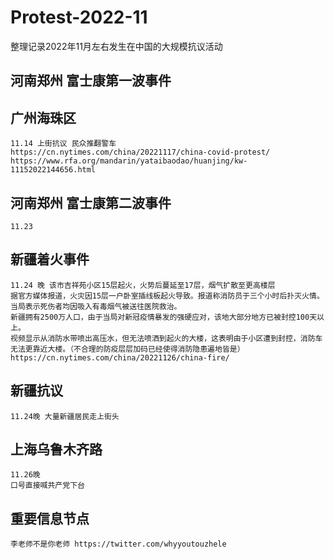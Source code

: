 # Protest-2022-11
整理记录2022年11月左右发生在中国的大规模抗议活动

## 河南郑州 富士康第一波事件

## 广州海珠区
    11.14 上街抗议 民众推翻警车
    https://cn.nytimes.com/china/20221117/china-covid-protest/
    https://www.rfa.org/mandarin/yataibaodao/huanjing/kw-11152022144656.html

## 河南郑州 富士康第二波事件
    11.23

## 新疆着火事件
    11.24 晚 该市吉祥苑小区15层起火，火势后蔓延至17层，烟气扩散至更高楼层
    据官方媒体报道，火灾因15层一户卧室插线板起火导致。报道称消防员于三个小时后扑灭火情。当局表示死伤者均因吸入有毒烟气被送往医院救治。
    新疆拥有2500万人口，由于当局对新冠疫情暴发的强硬应对，该地大部分地方已被封控100天以上。
    视频显示从消防水带喷出高压水，但无法喷洒到起火的大楼，这表明由于小区遭到封控，消防车无法更靠近大楼。（不合理的防疫层层加码已经使得消防隐患遍地皆是）
    https://cn.nytimes.com/china/20221126/china-fire/

## 新疆抗议
    11.24晚 大量新疆居民走上街头


## 上海乌鲁木齐路
    11.26晚
    口号直接喊共产党下台



## 重要信息节点
    李老师不是你老师 https://twitter.com/whyyoutouzhele
